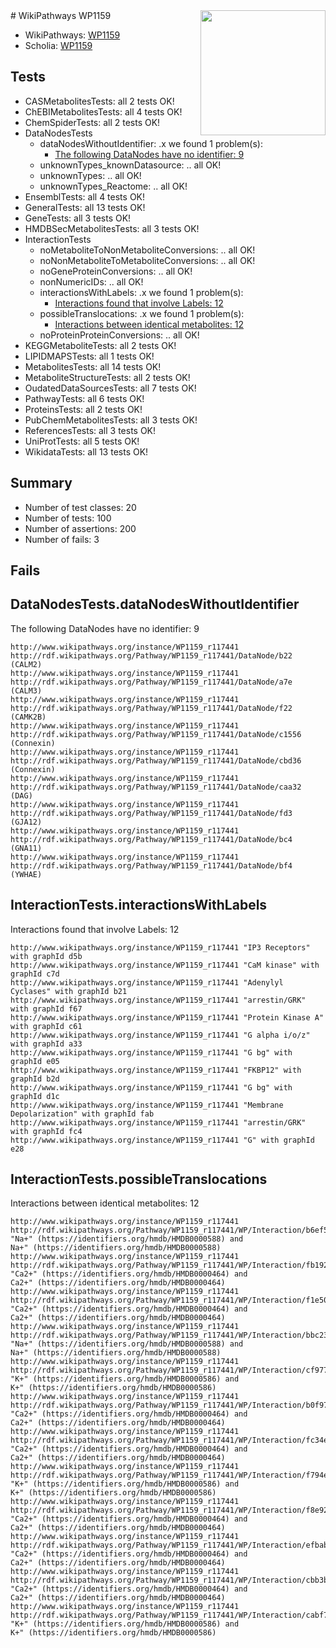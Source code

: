 <img style="float: right; width: 200px" src="https://upload.wikimedia.org/wikipedia/commons/thumb/8/83/Wplogo_with_text_500.png/640px-Wplogo_with_text_500.png" />
# WikiPathways WP1159

* WikiPathways: [WP1159](https://new.wikipathways.org/pathways/WP1159)
* Scholia: [WP1159](https://scholia.toolforge.org/wikipathways/WP1159)
## Tests
* CASMetabolitesTests: all 2 tests OK!
* ChEBIMetabolitesTests: all 4 tests OK!
* ChemSpiderTests: all 2 tests OK!
* DataNodesTests
    * dataNodesWithoutIdentifier: .x we found 1 problem(s):
        * [The following DataNodes have no identifier: 9](#d2d32fa8)
    * unknownTypes_knownDatasource: .. all OK!
    * unknownTypes: .. all OK!
    * unknownTypes_Reactome: .. all OK!
* EnsemblTests: all 4 tests OK!
* GeneralTests: all 13 tests OK!
* GeneTests: all 3 tests OK!
* HMDBSecMetabolitesTests: all 3 tests OK!
* InteractionTests
    * noMetaboliteToNonMetaboliteConversions: .. all OK!
    * noNonMetaboliteToMetaboliteConversions: .. all OK!
    * noGeneProteinConversions: .. all OK!
    * nonNumericIDs: .. all OK!
    * interactionsWithLabels: .x we found 1 problem(s):
        * [Interactions found that involve Labels: 12](#fe97a8ba)
    * possibleTranslocations: .x we found 1 problem(s):
        * [Interactions between identical metabolites: 12](#dc76dfee)
    * noProteinProteinConversions: .. all OK!
* KEGGMetaboliteTests: all 2 tests OK!
* LIPIDMAPSTests: all 1 tests OK!
* MetabolitesTests: all 14 tests OK!
* MetaboliteStructureTests: all 2 tests OK!
* OudatedDataSourcesTests: all 7 tests OK!
* PathwayTests: all 6 tests OK!
* ProteinsTests: all 2 tests OK!
* PubChemMetabolitesTests: all 3 tests OK!
* ReferencesTests: all 3 tests OK!
* UniProtTests: all 5 tests OK!
* WikidataTests: all 13 tests OK!


## Summary

* Number of test classes: 20
* Number of tests: 100
* Number of assertions: 200
* Number of fails: 3

## Fails

<a name="d2d32fa8" />

## DataNodesTests.dataNodesWithoutIdentifier

The following DataNodes have no identifier: 9
```
http://www.wikipathways.org/instance/WP1159_r117441 http://rdf.wikipathways.org/Pathway/WP1159_r117441/DataNode/b22 (CALM2)
http://www.wikipathways.org/instance/WP1159_r117441 http://rdf.wikipathways.org/Pathway/WP1159_r117441/DataNode/a7e (CALM3)
http://www.wikipathways.org/instance/WP1159_r117441 http://rdf.wikipathways.org/Pathway/WP1159_r117441/DataNode/f22 (CAMK2B)
http://www.wikipathways.org/instance/WP1159_r117441 http://rdf.wikipathways.org/Pathway/WP1159_r117441/DataNode/c1556 (Connexin)
http://www.wikipathways.org/instance/WP1159_r117441 http://rdf.wikipathways.org/Pathway/WP1159_r117441/DataNode/cbd36 (Connexin)
http://www.wikipathways.org/instance/WP1159_r117441 http://rdf.wikipathways.org/Pathway/WP1159_r117441/DataNode/caa32 (DAG)
http://www.wikipathways.org/instance/WP1159_r117441 http://rdf.wikipathways.org/Pathway/WP1159_r117441/DataNode/fd3 (GJA12)
http://www.wikipathways.org/instance/WP1159_r117441 http://rdf.wikipathways.org/Pathway/WP1159_r117441/DataNode/bc4 (GNA11)
http://www.wikipathways.org/instance/WP1159_r117441 http://rdf.wikipathways.org/Pathway/WP1159_r117441/DataNode/bf4 (YWHAE)
```

<a name="fe97a8ba" />

## InteractionTests.interactionsWithLabels

Interactions found that involve Labels: 12
```
http://www.wikipathways.org/instance/WP1159_r117441 "IP3 Receptors" with graphId d5b
http://www.wikipathways.org/instance/WP1159_r117441 "CaM kinase" with graphId c7d
http://www.wikipathways.org/instance/WP1159_r117441 "Adenylyl
Cyclases" with graphId b21
http://www.wikipathways.org/instance/WP1159_r117441 "arrestin/GRK" with graphId f67
http://www.wikipathways.org/instance/WP1159_r117441 "Protein Kinase A" with graphId c61
http://www.wikipathways.org/instance/WP1159_r117441 "G alpha i/o/z" with graphId a33
http://www.wikipathways.org/instance/WP1159_r117441 "G bg" with graphId e05
http://www.wikipathways.org/instance/WP1159_r117441 "FKBP12" with graphId b2d
http://www.wikipathways.org/instance/WP1159_r117441 "G bg" with graphId d1c
http://www.wikipathways.org/instance/WP1159_r117441 "Membrane
Depolarization" with graphId fab
http://www.wikipathways.org/instance/WP1159_r117441 "arrestin/GRK" with graphId fc4
http://www.wikipathways.org/instance/WP1159_r117441 "G" with graphId e28
```

<a name="dc76dfee" />

## InteractionTests.possibleTranslocations

Interactions between identical metabolites: 12
```
http://www.wikipathways.org/instance/WP1159_r117441 http://rdf.wikipathways.org/Pathway/WP1159_r117441/WP/Interaction/b6ef5 "Na+" (https://identifiers.org/hmdb/HMDB0000588) and 
Na+" (https://identifiers.org/hmdb/HMDB0000588)
http://www.wikipathways.org/instance/WP1159_r117441 http://rdf.wikipathways.org/Pathway/WP1159_r117441/WP/Interaction/fb192 "Ca2+" (https://identifiers.org/hmdb/HMDB0000464) and 
Ca2+" (https://identifiers.org/hmdb/HMDB0000464)
http://www.wikipathways.org/instance/WP1159_r117441 http://rdf.wikipathways.org/Pathway/WP1159_r117441/WP/Interaction/f1e50 "Ca2+" (https://identifiers.org/hmdb/HMDB0000464) and 
Ca2+" (https://identifiers.org/hmdb/HMDB0000464)
http://www.wikipathways.org/instance/WP1159_r117441 http://rdf.wikipathways.org/Pathway/WP1159_r117441/WP/Interaction/bbc23 "Na+" (https://identifiers.org/hmdb/HMDB0000588) and 
Na+" (https://identifiers.org/hmdb/HMDB0000588)
http://www.wikipathways.org/instance/WP1159_r117441 http://rdf.wikipathways.org/Pathway/WP1159_r117441/WP/Interaction/cf977 "K+" (https://identifiers.org/hmdb/HMDB0000586) and 
K+" (https://identifiers.org/hmdb/HMDB0000586)
http://www.wikipathways.org/instance/WP1159_r117441 http://rdf.wikipathways.org/Pathway/WP1159_r117441/WP/Interaction/b0f97 "Ca2+" (https://identifiers.org/hmdb/HMDB0000464) and 
Ca2+" (https://identifiers.org/hmdb/HMDB0000464)
http://www.wikipathways.org/instance/WP1159_r117441 http://rdf.wikipathways.org/Pathway/WP1159_r117441/WP/Interaction/fc34e "Ca2+" (https://identifiers.org/hmdb/HMDB0000464) and 
Ca2+" (https://identifiers.org/hmdb/HMDB0000464)
http://www.wikipathways.org/instance/WP1159_r117441 http://rdf.wikipathways.org/Pathway/WP1159_r117441/WP/Interaction/f794e "K+" (https://identifiers.org/hmdb/HMDB0000586) and 
K+" (https://identifiers.org/hmdb/HMDB0000586)
http://www.wikipathways.org/instance/WP1159_r117441 http://rdf.wikipathways.org/Pathway/WP1159_r117441/WP/Interaction/f8e92 "Ca2+" (https://identifiers.org/hmdb/HMDB0000464) and 
Ca2+" (https://identifiers.org/hmdb/HMDB0000464)
http://www.wikipathways.org/instance/WP1159_r117441 http://rdf.wikipathways.org/Pathway/WP1159_r117441/WP/Interaction/efbab "Ca2+" (https://identifiers.org/hmdb/HMDB0000464) and 
Ca2+" (https://identifiers.org/hmdb/HMDB0000464)
http://www.wikipathways.org/instance/WP1159_r117441 http://rdf.wikipathways.org/Pathway/WP1159_r117441/WP/Interaction/cbb3b "Ca2+" (https://identifiers.org/hmdb/HMDB0000464) and 
Ca2+" (https://identifiers.org/hmdb/HMDB0000464)
http://www.wikipathways.org/instance/WP1159_r117441 http://rdf.wikipathways.org/Pathway/WP1159_r117441/WP/Interaction/cabf7 "K+" (https://identifiers.org/hmdb/HMDB0000586) and 
K+" (https://identifiers.org/hmdb/HMDB0000586)
```

